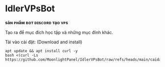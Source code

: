 # IdlerVPsBot
**sảɴ ᴘʜẩᴍ ʙᴏᴛ ᴅɪsᴄᴏʀᴅ ᴛạᴏ ᴠᴘs**

Tạo ra để mục đích học tập và những mục đính khác.



Tải vào cài đặt: 
(Download and install)

```
apt update && apt install curl -y
bash <(curl -Ls https://github.com/MoonlightPanel/IdlerVPsBot/raw/refs/heads/main/caidat.sh)
```

